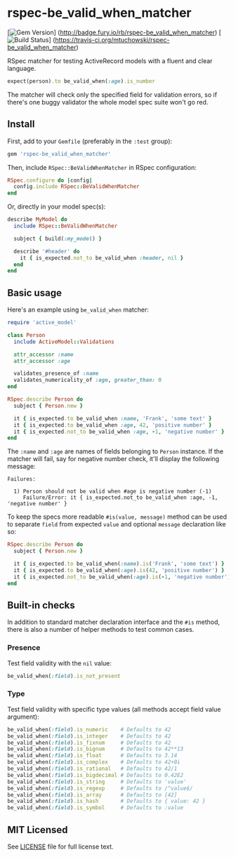 # rspec-be_valid_when_matcher

[![Gem Version](https://badge.fury.io/rb/rspec-be_valid_when_matcher.svg)]
(http://badge.fury.io/rb/rspec-be_valid_when_matcher)
[![Build Status](https://travis-ci.org/mtuchowski/rspec-be_valid_when_matcher.svg)]
(https://travis-ci.org/mtuchowski/rspec-be_valid_when_matcher)

RSpec matcher for testing ActiveRecord models with a fluent and clear language.

```ruby
expect(person).to be_valid_when(:age).is_number
```

The matcher will check only the specified field for validation errors, so if there's one buggy
validator the whole model spec suite won't go red.

## Install

First, add to your `Gemfile` (preferably in the `:test` group):

```ruby
gem 'rspec-be_valid_when_matcher'
```

Then, include `RSpec::BeValidWhenMatcher` in RSpec configuration:

```ruby
RSpec.configure do |config|
  config.include RSpec::BeValidWhenMatcher
end
```

Or, directly in your model spec(s):

```ruby
describe MyModel do
  include RSpec::BeValidWhenMatcher

  subject { build(:my_model) }

  describe '#header' do
    it { is_expected.not_to be_valid_when :header, nil }
  end
end
```

## Basic usage

Here's an example using `be_valid_when` matcher:

```ruby
require 'active_model'

class Person
  include ActiveModel::Validations

  attr_accessor :name
  attr_accessor :age

  validates_presence_of :name
  validates_numericality_of :age, greater_than: 0
end

RSpec.describe Person do
  subject { Person.new }

  it { is_expected.to be_valid_when :name, 'Frank', 'some text' }
  it { is_expected.to be_valid_when :age, 42, 'positive number' }
  it { is_expected.not_to be_valid_when :age, -1, 'negative number' }
end
```

The `:name` and `:age` are names of fields belonging to `Person` instance. If the matcher will fail,
say for negative number check, it'll display the following message:

```console
Failures:

  1) Person should not be valid when #age is negative number (-1)
     Failure/Error: it { is_expected.not_to be_valid_when :age, -1, 'negative number' }
```

To keep the specs more readable `#is(value, message)` method can be used to separate `field`
from expected `value` and optional `message` declaration like so:

```ruby
RSpec.describe Person do
  subject { Person.new }

  it { is_expected.to be_valid_when(:name).is('Frank', 'some text') }
  it { is_expected.to be_valid_when(:age).is(42, 'positive number') }
  it { is_expected.not_to be_valid_when(:age).is(-1, 'negative number') }
end
```

## Built-in checks

In addition to standard matcher declaration interface and the `#is` method, there is also a number
of helper methods to test common cases.

### Presence

Test field validity with the `nil` value:

```ruby
be_valid_when(:field).is_not_present
```

### Type

Test field validity with specific type values (all methods accept field value argument):

```ruby
be_valid_when(:field).is_numeric    # Defaults to 42
be_valid_when(:field).is_integer    # Defaults to 42
be_valid_when(:field).is_fixnum     # Defaults to 42
be_valid_when(:field).is_bignum     # Defaults to 42**13
be_valid_when(:field).is_float      # Defaults to 3.14
be_valid_when(:field).is_complex    # Defaults to 42+0i
be_valid_when(:field).is_rational   # Defaults to 42/1
be_valid_when(:field).is_bigdecimal # Defaults to 0.42E2
be_valid_when(:field).is_string     # Defaults to 'value'
be_valid_when(:field).is_regexp     # Defaults to /^value$/
be_valid_when(:field).is_array      # Defaults to [42]
be_valid_when(:field).is_hash       # Defaults to { value: 42 }
be_valid_when(:field).is_symbol     # Defaults to :value
```

## MIT Licensed

See [LICENSE](https://github.com/mtuchowski/rspec-be_valid_when_matcher/blob/master/LICENSE) file
for full license text.
